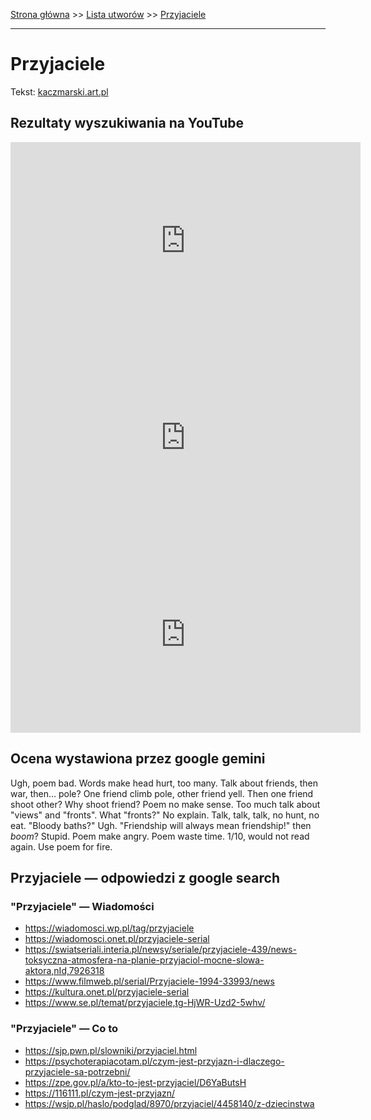 [Strona główna](../index.md) >> [Lista utworów](../list.md) >> [Przyjaciele](491.md)

---

# Przyjaciele

Tekst: [kaczmarski.art.pl](https://www.kaczmarski.art.pl/tworczosc/wiersze/przyjaciele/)

## Rezultaty wyszukiwania na YouTube

<iframe width="560" height="315" src="https://www.youtube.com/embed/a8pFEEiSFPU?si=IdontcarewhotheIRSsendsImnotpayingtaxes" title="YouTube video player" frameborder="0" allow="accelerometer; autoplay; clipboard-write; encrypted-media; gyroscope; picture-in-picture; web-share" referrerpolicy="strict-origin-when-cross-origin" allowfullscreen></iframe>

<iframe width="560" height="315" src="https://www.youtube.com/embed/uAB3GS0E_m4?si=IdontcarewhotheIRSsendsImnotpayingtaxes" title="YouTube video player" frameborder="0" allow="accelerometer; autoplay; clipboard-write; encrypted-media; gyroscope; picture-in-picture; web-share" referrerpolicy="strict-origin-when-cross-origin" allowfullscreen></iframe>

<iframe width="560" height="315" src="https://www.youtube.com/embed/wdvtAFWQusY?si=IdontcarewhotheIRSsendsImnotpayingtaxes" title="YouTube video player" frameborder="0" allow="accelerometer; autoplay; clipboard-write; encrypted-media; gyroscope; picture-in-picture; web-share" referrerpolicy="strict-origin-when-cross-origin" allowfullscreen></iframe>

## Ocena wystawiona przez google gemini

Ugh, poem bad. Words make head hurt, too many. Talk about friends, then war, then... pole? One friend climb pole, other friend yell. Then one friend shoot other? Why shoot friend? Poem no make sense. Too much talk about "views" and "fronts". What "fronts?" No explain. Talk, talk, talk, no hunt, no eat. "Bloody baths?" Ugh. "Friendship will always mean friendship!" then *boom*? Stupid. Poem make angry. Poem waste time. 1/10, would not read again. Use poem for fire.


## Przyjaciele — odpowiedzi z google search

### "Przyjaciele" — Wiadomości

- <https://wiadomosci.wp.pl/tag/przyjaciele>
- <https://wiadomosci.onet.pl/przyjaciele-serial>
- <https://swiatseriali.interia.pl/newsy/seriale/przyjaciele-439/news-toksyczna-atmosfera-na-planie-przyjaciol-mocne-slowa-aktora,nId,7926318>
- <https://www.filmweb.pl/serial/Przyjaciele-1994-33993/news>
- <https://kultura.onet.pl/przyjaciele-serial>
- <https://www.se.pl/temat/przyjaciele,tg-HjWR-Uzd2-5whv/>

### "Przyjaciele" — Co to

- <https://sjp.pwn.pl/slowniki/przyjaciel.html>
- <https://psychoterapiacotam.pl/czym-jest-przyjazn-i-dlaczego-przyjaciele-sa-potrzebni/>
- <https://zpe.gov.pl/a/kto-to-jest-przyjaciel/D6YaButsH>
- <https://116111.pl/czym-jest-przyjazn/>
- <https://wsjp.pl/haslo/podglad/8970/przyjaciel/4458140/z-dziecinstwa>

